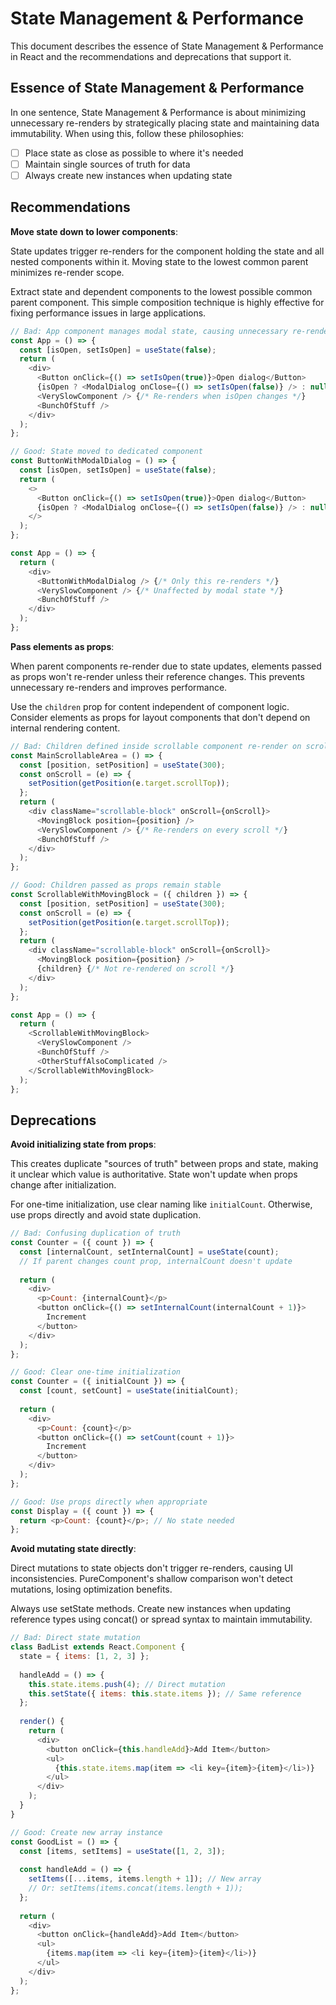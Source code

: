 # State Management & Performance
This document describes the essence of State Management & Performance in React and the recommendations and deprecations that support it.

## Essence of State Management & Performance

In one sentence, State Management & Performance is about minimizing unnecessary re-renders by strategically placing state and maintaining data immutability. When using this, follow these philosophies:

- [ ] Place state as close as possible to where it's needed
- [ ] Maintain single sources of truth for data
- [ ] Always create new instances when updating state

## Recommendations

**Move state down to lower components**:

State updates trigger re-renders for the component holding the state and all nested components within it. Moving state to the lowest common parent minimizes re-render scope.

Extract state and dependent components to the lowest possible common parent component. This simple composition technique is highly effective for fixing performance issues in large applications.

```javascript
// Bad: App component manages modal state, causing unnecessary re-renders
const App = () => {
  const [isOpen, setIsOpen] = useState(false);
  return (
    <div>
      <Button onClick={() => setIsOpen(true)}>Open dialog</Button>
      {isOpen ? <ModalDialog onClose={() => setIsOpen(false)} /> : null}
      <VerySlowComponent /> {/* Re-renders when isOpen changes */}
      <BunchOfStuff />
    </div>
  );
};

// Good: State moved to dedicated component
const ButtonWithModalDialog = () => {
  const [isOpen, setIsOpen] = useState(false);
  return (
    <>
      <Button onClick={() => setIsOpen(true)}>Open dialog</Button>
      {isOpen ? <ModalDialog onClose={() => setIsOpen(false)} /> : null}
    </>
  );
};

const App = () => {
  return (
    <div>
      <ButtonWithModalDialog /> {/* Only this re-renders */}
      <VerySlowComponent /> {/* Unaffected by modal state */}
      <BunchOfStuff />
    </div>
  );
};
```

**Pass elements as props**:

When parent components re-render due to state updates, elements passed as props won't re-render unless their reference changes. This prevents unnecessary re-renders and improves performance.

Use the `children` prop for content independent of component logic. Consider elements as props for layout components that don't depend on internal rendering content.

```javascript
// Bad: Children defined inside scrollable component re-render on scroll
const MainScrollableArea = () => {
  const [position, setPosition] = useState(300);
  const onScroll = (e) => {
    setPosition(getPosition(e.target.scrollTop));
  };
  return (
    <div className="scrollable-block" onScroll={onScroll}>
      <MovingBlock position={position} />
      <VerySlowComponent /> {/* Re-renders on every scroll */}
      <BunchOfStuff />
    </div>
  );
};

// Good: Children passed as props remain stable
const ScrollableWithMovingBlock = ({ children }) => {
  const [position, setPosition] = useState(300);
  const onScroll = (e) => {
    setPosition(getPosition(e.target.scrollTop));
  };
  return (
    <div className="scrollable-block" onScroll={onScroll}>
      <MovingBlock position={position} />
      {children} {/* Not re-rendered on scroll */}
    </div>
  );
};

const App = () => {
  return (
    <ScrollableWithMovingBlock>
      <VerySlowComponent />
      <BunchOfStuff />
      <OtherStuffAlsoComplicated />
    </ScrollableWithMovingBlock>
  );
};
```

## Deprecations

**Avoid initializing state from props**:

This creates duplicate "sources of truth" between props and state, making it unclear which value is authoritative. State won't update when props change after initialization.

For one-time initialization, use clear naming like `initialCount`. Otherwise, use props directly and avoid state duplication.

```javascript
// Bad: Confusing duplication of truth
const Counter = ({ count }) => {
  const [internalCount, setInternalCount] = useState(count);
  // If parent changes count prop, internalCount doesn't update
  
  return (
    <div>
      <p>Count: {internalCount}</p>
      <button onClick={() => setInternalCount(internalCount + 1)}>
        Increment
      </button>
    </div>
  );
};

// Good: Clear one-time initialization
const Counter = ({ initialCount }) => {
  const [count, setCount] = useState(initialCount);
  
  return (
    <div>
      <p>Count: {count}</p>
      <button onClick={() => setCount(count + 1)}>
        Increment
      </button>
    </div>
  );
};

// Good: Use props directly when appropriate
const Display = ({ count }) => {
  return <p>Count: {count}</p>; // No state needed
};
```

**Avoid mutating state directly**:

Direct mutations to state objects don't trigger re-renders, causing UI inconsistencies. PureComponent's shallow comparison won't detect mutations, losing optimization benefits.

Always use setState methods. Create new instances when updating reference types using concat() or spread syntax to maintain immutability.

```javascript
// Bad: Direct state mutation
class BadList extends React.Component {
  state = { items: [1, 2, 3] };
  
  handleAdd = () => {
    this.state.items.push(4); // Direct mutation
    this.setState({ items: this.state.items }); // Same reference
  };
  
  render() {
    return (
      <div>
        <button onClick={this.handleAdd}>Add Item</button>
        <ul>
          {this.state.items.map(item => <li key={item}>{item}</li>)}
        </ul>
      </div>
    );
  }
}

// Good: Create new array instance
const GoodList = () => {
  const [items, setItems] = useState([1, 2, 3]);
  
  const handleAdd = () => {
    setItems([...items, items.length + 1]); // New array
    // Or: setItems(items.concat(items.length + 1));
  };
  
  return (
    <div>
      <button onClick={handleAdd}>Add Item</button>
      <ul>
        {items.map(item => <li key={item}>{item}</li>)}
      </ul>
    </div>
  );
};
```